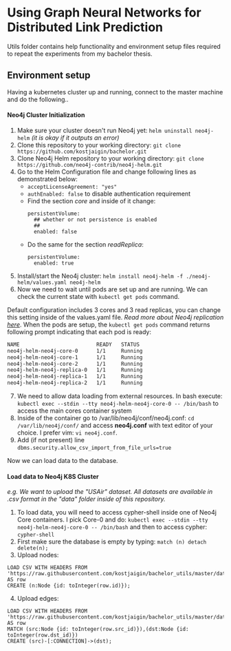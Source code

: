 # Using Graph Neural Networks for Distributed Link Prediction

Utils folder contains help functionality and environment setup files required to repeat the experiments from my bachelor thesis. 

## Environment setup
Having a kubernetes cluster up and running, connect to the master machine and do the following..

#### Neo4j Cluster Initialization

1. Make sure your cluster doesn't run Neo4j yet: ```helm uninstall neo4j-helm``` *(it is okay if it outputs an error)*
2. Clone this repository to your working directory: ```git clone https://github.com/kostjaigin/bachelor.git```
3. Clone Neo4j Helm repository to your working directory: ```git clone https://github.com/neo4j-contrib/neo4j-helm.git```
4. Go to the Helm Configuration file and change following lines as demonstrated below:
    - ```acceptLicenseAgreement: "yes"```
    - ```authEnabled: false``` to disable authentication requirement
    - Find the section *core* and inside of it change:
      ```
      persistentVolume:
        ## whether or not persistence is enabled
        ##
        enabled: false
      ```
    - Do the same for the section *readReplica*:
      ```
      persistentVolume:
        enabled: true
      ```
5. Install/start the Neo4j cluster: ```helm install neo4j-helm -f ./neo4j-helm/values.yaml neo4j-helm```
6. Now we need to wait until pods are set up and are running. We can check the current state with ```kubectl get pods``` command.

Default configuration includes 3 cores and 3 read replicas, you can change this setting inside of the values.yaml file. *Read more about Neo4j replication [here](https://neo4j.com/docs/operations-manual/current/clustering/)*. 
When the pods are setup, the ```kubectl get pods``` command returns following prompt indicating that each pod is ready:
```bash
NAME                         READY   STATUS                      
neo4j-helm-neo4j-core-0      1/1     Running                        
neo4j-helm-neo4j-core-1      1/1     Running                        
neo4j-helm-neo4j-core-2      1/1     Running                        
neo4j-helm-neo4j-replica-0   1/1     Running   
neo4j-helm-neo4j-replica-1   1/1     Running                        
neo4j-helm-neo4j-replica-2   1/1     Running                        
```
7. We need to allow data loading from external resources. In bash execute: ```kubectl exec --stdin --tty neo4j-helm-neo4j-core-0 -- /bin/bash``` to access the main cores container system
8. Inside of the container go to /var/lib/neo4j/conf/neo4j.conf: ```cd /var/lib/neo4j/conf/``` and access **neo4j.conf** with text editor of your choice. I prefer vim: ```vi neo4j.conf```.
9. Add (if not present) line ```dbms.security.allow_csv_import_from_file_urls=true```

Now we can load data to the database.

#### Load data to Neo4j K8S Cluster
*e.g. We want to upload the "USAir" dataset. All datasets are available in .csv format in the "data" folder inside of this repository.*

1. To load data, you will need to access cypher-shell inside one of Neo4j Core containers. I pick Core-0 and do: ```kubectl exec --stdin --tty neo4j-helm-neo4j-core-0 -- /bin/bash``` and then to access cypher: ```cypher-shell```
2. First make sure the database is empty by typing: ```match (n) detach delete(n);```
3. Upload nodes:
```cypher
LOAD CSV WITH HEADERS FROM 'https://raw.githubusercontent.com/kostjaigin/bachelor_utils/master/data/USAir_nodes.csv' AS row
CREATE (n:Node {id: toInteger(row.id)});
```
4. Upload edges:
```cypher
LOAD CSV WITH HEADERS FROM 'https://raw.githubusercontent.com/kostjaigin/bachelor_utils/master/data/USAir_edges.csv' AS row
MATCH (src:Node {id: toInteger(row.src_id)}),(dst:Node {id: toInteger(row.dst_id)})
CREATE (src)-[:CONNECTION]->(dst);
```

